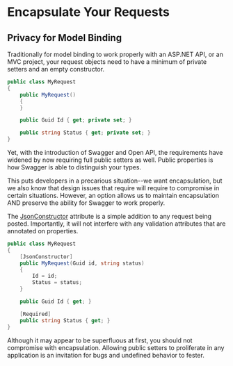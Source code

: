 # Encapsulate Your Requests

## Privacy for Model Binding

Traditionally for model binding to work properly with an ASP.NET API, or an MVC project, your request objects need to have a minimum of private setters and an empty constructor.

```csharp
public class MyRequest
{
    public MyRequest()
    {
    }

    public Guid Id { get; private set; }

    public string Status { get; private set; }
}
```

Yet, with the introduction of Swagger and Open API, the requirements have widened by now requiring full public setters as well. Public properties is how Swagger is able to distinguish your types.

This puts developers in a precarious situation--we want encapsulation, but we also know that design issues that require will require to compromise in certain situations. However, an option allows us to maintain encapsulation AND preserve the ability for Swagger to work properly.

The [JsonConstructor](https://learn.microsoft.com/en-us/dotnet/api/system.text.json.serialization.jsonconstructorattribute?view=net-7.0) attribute is a simple addition to any request being posted. Importantly, it will not interfere with any validation attributes that are annotated on properties.

```csharp
public class MyRequest
{
    [JsonConstructor]
    public MyRequest(Guid id, string status)
    {
        Id = id;
        Status = status;
    }

    public Guid Id { get; }

    [Required]
    public string Status { get; }
}
```

Although it may appear to be superfluous at first, you should not compromise with encapsulation. Allowing public setters to proliferate in any application is an invitation for bugs and undefined behavior to fester.
